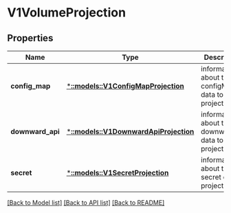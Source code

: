 # V1VolumeProjection

## Properties
Name | Type | Description | Notes
------------ | ------------- | ------------- | -------------
**config_map** | [***::models::V1ConfigMapProjection**](io.k8s.kubernetes.pkg.api.v1.ConfigMapProjection.md) | information about the configMap data to project | [optional] [default to null]
**downward_api** | [***::models::V1DownwardApiProjection**](io.k8s.kubernetes.pkg.api.v1.DownwardAPIProjection.md) | information about the downwardAPI data to project | [optional] [default to null]
**secret** | [***::models::V1SecretProjection**](io.k8s.kubernetes.pkg.api.v1.SecretProjection.md) | information about the secret data to project | [optional] [default to null]

[[Back to Model list]](../README.md#documentation-for-models) [[Back to API list]](../README.md#documentation-for-api-endpoints) [[Back to README]](../README.md)


